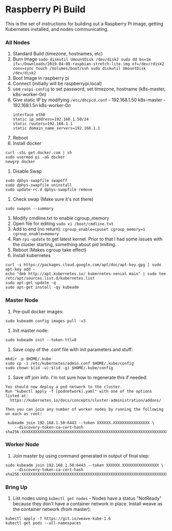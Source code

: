 # Raspberry Pi Build
This is the set of instructions for building out a Raspberry Pi image, getting Kubernetes installed, and nodes communicating.  

### All Nodes
1. Standard Build (timezone, hostnames, etc)
  1. Burn Image
    ```
    sudo diskutil UmountDisk /dev/disk2
    sudo dd bs=1m if=~/Downloads/2019-04-08-raspbian-stretch-lite.img of=/dev/rdisk2 conv=sync
    touch /Volumes/boot/ssh
    sudo diskutil UmountDisk /dev/disk2  
    ```
  1. Boot Image in raspberry pi
  1. Connect (initially will be raspberrypi.local)
  1. use `raspi-config` to set password, set timezone, hostname (k8s-master, k8s-worker-0n)
  1. Give static IP by modifying `/etc/dhcpcd.conf`
    - 192.168.1.50  k8s-master
    - 192.168.1.5*n*  k8s-worker-0*n*
      ```
      interface eth0
      static ip_address=192.168.1.50/24
      static routers=192.168.1.1
      static domain_name_servers=192.168.1.1
      ```
  1. Reboot
1. Install docker
  ```
  curl -sSL get.docker.com | sh
  sudo usermod pi -aG docker
  newgrp docker
  ```
1. Disable Swap
  ```
  sudo dphys-swapfile swapoff
  sudo dphys-swapfile uninstall
  sudo update-rc.d dphys-swapfile remove
  ```
1. Check swap (Make sure it's not there)
  ```
  sudo swapon --summary
  ```
1. Modify cmdline.txt to enable cgroup_memory
  1. Open file for editing
    ```
    sudo vi /boot/cmdline.txt
    ```
  1. Add to end (no return):
    ```
    cgroup_enable=cpuset cgroup_memory=1 cgroup_enable=memory
    ```
1. Ran `rpi-update` to get latest kernel.  Prior to that I had some issues with the cluster starting, something about pid limiting.
1. Reboot (Makes cgroup take effect)
1. Install kubernetes
  ```
  curl -s https://packages.cloud.google.com/apt/doc/apt-key.gpg | sudo apt-key add -
  echo "deb http://apt.kubernetes.io/ kubernetes-xenial main" | sudo tee /etc/apt/sources.list.d/kubernetes.list
  sudo apt-get update -q
  sudo apt-get install -qy kubeadm
  ```

### Master Node
1. Pre-pull docker images:
  ```
  sudo kubeadm config images pull -v3
  ```
1. Init master node:
  ```
  sudo kubeadm init --token-ttl=0
  ```
1. Save copy of the .conf file with init parameters and stuff:
  ```
  mkdir -p $HOME/.kube
  sudo cp -i /etc/kubernetes/admin.conf $HOME/.kube/config
  sudo chown $(id -u):$(id -g) $HOME/.kube/config
  ```
1. Save off join info.  I'm not sure how to regenerate this if needed:
  ```
  You should now deploy a pod network to the cluster.
  Run "kubectl apply -f [podnetwork].yaml" with one of the options listed at:
    https://kubernetes.io/docs/concepts/cluster-administration/addons/

  Then you can join any number of worker nodes by running the following on each as root:

   kubeadm join 192.168.1.50:6443 --token XXXXXX.XXXXXXXXXXXXXXXX \
      --discovery-token-ca-cert-hash sha256:XXXXXXXXXXXXXXXXXXXXXXXXXXXXXXXXXXXXXXXXXXXXXXXXXXXXXXXXXXXXXXXX
  ```

### Worker Node
1. Join master by using command generated in output of final step:
  ```
  sudo kubeadm join 192.168.1.50:6443 --token XXXXXX.XXXXXXXXXXXXXXXX \
      --discovery-token-ca-cert-hash sha256:XXXXXXXXXXXXXXXXXXXXXXXXXXXXXXXXXXXXXXXXXXXXXXXXXXXXXXXXXXXXXXXX
  ```

### Bring Up
1. List nodes using `kubectl get nodes` - Nodes have a status "NotReady" because they don't have a container network in place.  Install weave as the container network (from master):
  ```
  kubectl apply -f https://git.io/weave-kube-1.6
  kubectl get pods --all-namespaces
  ```
